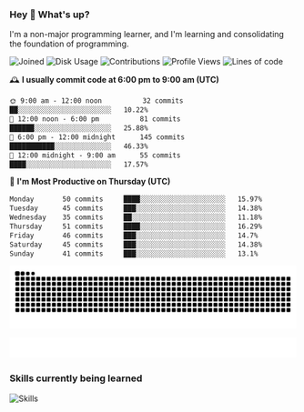 ### Hey :wave: What's up?

I'm a non-major programming learner, and I'm learning and consolidating the foundation of programming.

<!--START_SECTION:waka-->
![Joined](http://img.shields.io/badge/Joined-7%20years%20ago-6D67E4?style=flat&labelColor=453C67)
![Disk Usage](http://img.shields.io/badge/Github%27s%20Storage-605.4%20MB-FD841F?style=flat&labelColor=E14D2A)
![Contributions](http://img.shields.io/badge/Contributions%20in%202024-31-7DCE13?style=flat&labelColor=2B7A0B)
![Profile Views](http://img.shields.io/badge/Profile%20Views-0-3AB4F2?style=flat&labelColor=0078AA)
![Lines of code](https://img.shields.io/badge/Lines%20of%20code-2%20Million%20Lines%20of%20code-FF8B8B?style=flat&labelColor=EB4747)

🕰️ **I usually commit code at 6:00 pm to 9:00 am (UTC)** 

```text
🌞 9:00 am - 12:00 noon          32 commits     ██░░░░░░░░░░░░░░░░░░░░░░░   10.22% 
🌆 12:00 noon - 6:00 pm          81 commits     ██████░░░░░░░░░░░░░░░░░░░   25.88% 
🌃 6:00 pm - 12:00 midnight      145 commits    ███████████░░░░░░░░░░░░░░   46.33% 
🌙 12:00 midnight - 9:00 am      55 commits     ████░░░░░░░░░░░░░░░░░░░░░   17.57%
```
📅 **I'm Most Productive on Thursday (UTC)** 

```text
Monday       50 commits     ████░░░░░░░░░░░░░░░░░░░░░   15.97% 
Tuesday      45 commits     ███░░░░░░░░░░░░░░░░░░░░░░   14.38% 
Wednesday    35 commits     ██░░░░░░░░░░░░░░░░░░░░░░░   11.18% 
Thursday     51 commits     ████░░░░░░░░░░░░░░░░░░░░░   16.29% 
Friday       46 commits     ███░░░░░░░░░░░░░░░░░░░░░░   14.7% 
Saturday     45 commits     ███░░░░░░░░░░░░░░░░░░░░░░   14.38% 
Sunday       41 commits     ███░░░░░░░░░░░░░░░░░░░░░░   13.1%
```

<!--END_SECTION:waka-->

![Snake animation](https://raw.githubusercontent.com/dirname/dirname/output/snake.svg)

![metrics](github-metrics.svg)

### Skills currently being learned

![Skills](https://skillicons.dev/icons?i=linux,rust,go,solidity,typescript,bash,git,postgres,mysql,redis,mongo,docker,kubernetes,grafana,prometheus)
